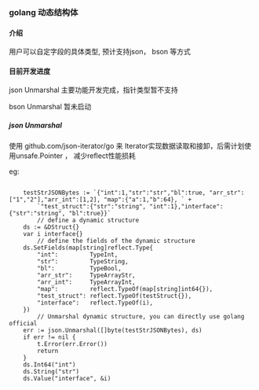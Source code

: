 ### golang 动态结构体


#### 介绍

 用户可以自定字段的具体类型, 预计支持json， bson 等方式



####  目前开发进度

json Unmarshal 主要功能开发完成，指针类型暂不支持

bson Unmarshal 暂未启动


##### json Unmarshal

使用  github.com/json-iterator/go 来 Iterator实现数据读取和接卸，后需计划使用unsafe.Pointer ， 减少reflect性能损耗

eg:

```
    
	testStrJSONBytes := `{"int":1,"str":"str","bl":true, "arr_str":["1","2"],"arr_int":[1,2], "map":{"a":1,"b":64}, ` +
		`"test_struct":{"str":"string", "int":1},"interface":{"str":"string", "bl":true}}`
        // define a dynamic structure 
	ds := &DStruct{}
	var i interface{}
        // define the fields of the dynamic structure
	ds.SetFields(map[string]reflect.Type{
		"int":         TypeInt,
		"str":         TypeString,
		"bl":          TypeBool,
		"arr_str":     TypeArrayStr,
		"arr_int":     TypeArrayInt,
		"map":         reflect.TypeOf(map[string]int64{}),
		"test_struct": reflect.TypeOf(testStruct{}),
		"interface":   reflect.TypeOf(i),
	})
        // Unmarshal dynamic structure, you can directly use golang official
	err := json.Unmarshal([]byte(testStrJSONBytes), ds)
	if err != nil {
        t.Error(err.Error())
		return
	}
    ds.Int64("int")
    ds.String("str")
    ds.Value("interface", &i)

```



